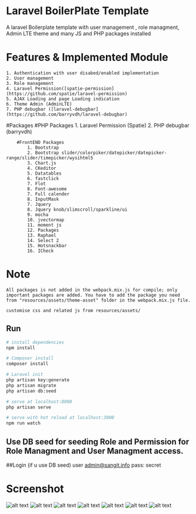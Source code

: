 
# Laravel BoilerPlate Template

A laravel Boilerplate template with user management , role managment, Admin LTE theme and many JS and PHP packages installed

# Features & Implemented Module

    1. Authentication with user disabed/enabled implementation
    2. User management
    3. Role management
    4. Laravel Permission([spatie-permission](https://github.com/spatie/laravel-permission)
    5. AJAX Loading and page Loading indication
    6. Theme Admin (AdminLTE)
    7. PHP debugbar ([laravel-debugbar](https://github.com/barryvdh/laravel-debugbar)

#Packages
        #PHP Packages
            1. Laravel Permission (Spatie)
            2. PHP debugbar (barryvdh)

        #FrontEND Packages
            1. Bootstrap
            2. Bootstrap slider/colorpiker/datepicker/datepicker-range/slider/timepicker/wysihtml5
            3. Chart.js
            4. CKeditor
            5. Datatables
            6. fastclick
            7. Flot
            8. Font-awesome
            7. Full calender
            8. InputMask
            7. Jquery
            8. Jquery knob/slimscroll/sparkline/ui
            9. mocha
            10. jvectormap
            11. moment js
            12. Packages
            13. Raphael
            14. Select 2
            15. Hotsnackbar
            16. ICheck

# Note
    All packages is not added in the webpack.mix.js for compile; only important packages are added. You have to add the package you need from "resources/assets/theme-asset" folder in the webpack.mix.js file.

    customise css and related js from resources/assets/

## Run

``` bash
# install dependencies
npm install

# Composer install
composer install

# Laravel init
php artisan key:generate
php artisan migrate
php artisan db:seed

# serve at localhost:8000
php artisan serve

# serve with hot reload at localhost:3000
npm run watch

```
## Use DB seed for seeding Role and Permission for Role Managment and User Managment access.

##Login (if u use DB seed)
    user admin@sangit.info
    pass: secret

  # Screenshot
![alt text](https://github.com/sangit0/Laravel-boilerplate-Template/blob/master/screenshots/login.png "Screenshot")
![alt text](https://github.com/sangit0/Laravel-boilerplate-Template/blob/master/screenshots/user-profile.png "Screenshot")
![alt text](https://github.com/sangit0/Laravel-boilerplate-Template/blob/master/screenshots/user-manager.png "Screenshot")
![alt text](https://github.com/sangit0/Laravel-boilerplate-Template/blob/master/screenshots/roles.png "Screenshot")
![alt text](https://github.com/sangit0/Laravel-boilerplate-Template/blob/master/screenshots/edit-user.png "Screenshot")
![alt text](https://github.com/sangit0/Laravel-boilerplate-Template/blob/master/screenshots/edit-role.png "Screenshot")
![alt text](https://github.com/sangit0/Laravel-boilerplate-Template/blob/master/screenshots/php-debugbar.png "Screenshot")
